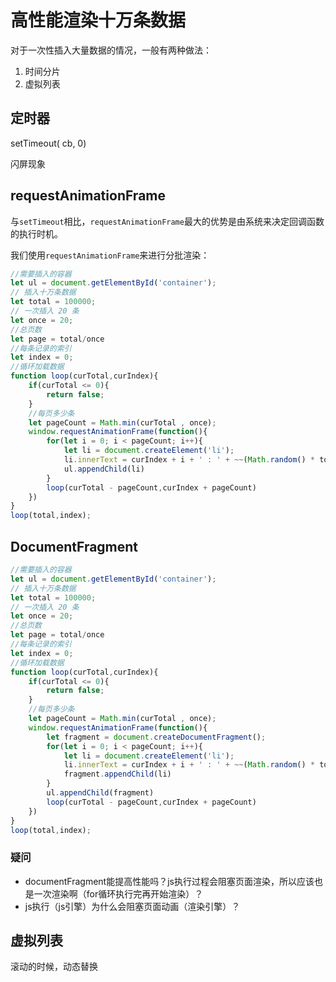 # 高性能渲染十万条数据

对于一次性插入大量数据的情况，一般有两种做法：

1. 时间分片
2. 虚拟列表





## 定时器

setTimeout( cb, 0)

闪屏现象



##  requestAnimationFrame

与`setTimeout`相比，`requestAnimationFrame`最大的优势是由系统来决定回调函数的执行时机。

我们使用`requestAnimationFrame`来进行分批渲染：

```js
//需要插入的容器
let ul = document.getElementById('container');
// 插入十万条数据
let total = 100000;
// 一次插入 20 条
let once = 20;
//总页数
let page = total/once
//每条记录的索引
let index = 0;
//循环加载数据
function loop(curTotal,curIndex){
    if(curTotal <= 0){
        return false;
    }
    //每页多少条
    let pageCount = Math.min(curTotal , once);
    window.requestAnimationFrame(function(){
        for(let i = 0; i < pageCount; i++){
            let li = document.createElement('li');
            li.innerText = curIndex + i + ' : ' + ~~(Math.random() * total)
            ul.appendChild(li)
        }
        loop(curTotal - pageCount,curIndex + pageCount)
    })
}
loop(total,index);
```



## DocumentFragment

```js
//需要插入的容器
let ul = document.getElementById('container');
// 插入十万条数据
let total = 100000;
// 一次插入 20 条
let once = 20;
//总页数
let page = total/once
//每条记录的索引
let index = 0;
//循环加载数据
function loop(curTotal,curIndex){
    if(curTotal <= 0){
        return false;
    }
    //每页多少条
    let pageCount = Math.min(curTotal , once);
    window.requestAnimationFrame(function(){
        let fragment = document.createDocumentFragment();
        for(let i = 0; i < pageCount; i++){
            let li = document.createElement('li');
            li.innerText = curIndex + i + ' : ' + ~~(Math.random() * total)
            fragment.appendChild(li)
        }
        ul.appendChild(fragment)
        loop(curTotal - pageCount,curIndex + pageCount)
    })
}
loop(total,index);
```



### 疑问

- documentFragment能提高性能吗？js执行过程会阻塞页面渲染，所以应该也是一次渲染啊（for循环执行完再开始渲染）？
- js执行（js引擎）为什么会阻塞页面动画（渲染引擎）？







## 虚拟列表

滚动的时候，动态替换